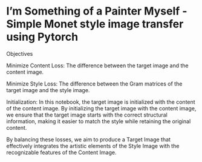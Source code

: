 # I’m Something of a Painter Myself - Simple Monet style image transfer using Pytorch

Objectives

Minimize Content Loss: The difference between the target image and the content image.

Minimize Style Loss: The difference between the Gram matrices of the target image and the style image.

Initialization: In this notebook, the target image is initialized with the content of the content image. By initializing the target image with the content image, we ensure that the target image starts with the correct structural information, making it easier to match the style while retaining the original content.

By balancing these losses, we aim to produce a Target Image that effectively integrates the artistic elements of the Style Image with the recognizable features of the Content Image.

